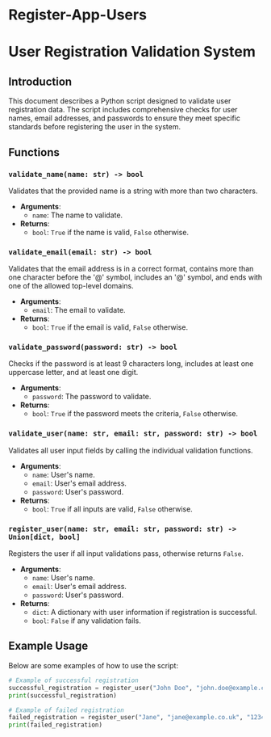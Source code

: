 # Register-App-Users
# User Registration Validation System

## Introduction
This document describes a Python script designed to validate user registration data. The script includes comprehensive checks for user names, email addresses, and passwords to ensure they meet specific standards before registering the user in the system.

## Functions

### `validate_name(name: str) -> bool`
Validates that the provided name is a string with more than two characters.
- **Arguments**:
  - `name`: The name to validate.
- **Returns**:
  - `bool`: `True` if the name is valid, `False` otherwise.

### `validate_email(email: str) -> bool`
Validates that the email address is in a correct format, contains more than one character before the '@' symbol, includes an '@' symbol, and ends with one of the allowed top-level domains.
- **Arguments**:
  - `email`: The email to validate.
- **Returns**:
  - `bool`: `True` if the email is valid, `False` otherwise.

### `validate_password(password: str) -> bool`
Checks if the password is at least 9 characters long, includes at least one uppercase letter, and at least one digit.
- **Arguments**:
  - `password`: The password to validate.
- **Returns**:
  - `bool`: `True` if the password meets the criteria, `False` otherwise.

### `validate_user(name: str, email: str, password: str) -> bool`
Validates all user input fields by calling the individual validation functions.
- **Arguments**:
  - `name`: User's name.
  - `email`: User's email address.
  - `password`: User's password.
- **Returns**:
  - `bool`: `True` if all inputs are valid, `False` otherwise.

### `register_user(name: str, email: str, password: str) -> Union[dict, bool]`
Registers the user if all input validations pass, otherwise returns `False`.
- **Arguments**:
  - `name`: User's name.
  - `email`: User's email address.
  - `password`: User's password.
- **Returns**:
  - `dict`: A dictionary with user information if registration is successful.
  - `bool`: `False` if any validation fails.

## Example Usage
Below are some examples of how to use the script:

```python
# Example of successful registration
successful_registration = register_user("John Doe", "john.doe@example.com", "Secure123Password")
print(successful_registration)

# Example of failed registration
failed_registration = register_user("Jane", "jane@example.co.uk", "12345")
print(failed_registration)
